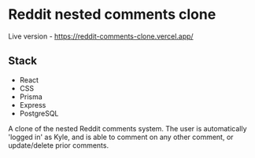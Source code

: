 # Reddit nested comments clone

Live version - https://reddit-comments-clone.vercel.app/

## Stack

- React
- CSS
- Prisma
- Express
- PostgreSQL

A clone of the nested Reddit comments system. The user is automatically 'logged in' as Kyle, and is able to comment on any other comment, or update/delete prior comments.



